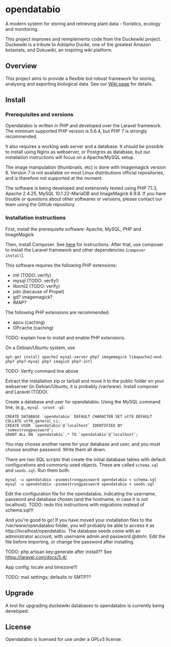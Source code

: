 # opendatabio
A modern system for storing and retrieving plant data - floristics, ecology and monitoring.

This project improves and reimplements code from the Duckewiki project. Duckewiki is a tribute to Adolpho Ducke,
one of the greatest Amazon botanists, and Dokuwiki, an inspiring wiki platform.

## Overview
This project aims to provide a flexible but robust framework for storing, analysing and exporting biological data.
See our [Wiki page](../../wiki) for details.

## Install
### Prerequisites and versions
Opendatabio is written in PHP and developed over the Laravel framework. 
The minimum supported PHP version is 5.6.4, but PHP 7 is 
strongly recommended. 

It also requires a working web server and a database. It should be possible to install using Nginx 
as webserver, or Postgres as database, but our installation instructions will focus on a Apache/MySQL
setup.

The image manipulation (thumbnails, etc) is done with Imagemagick version 6. Version 7 is not available on 
most Linux distributions official repositories, and is therefore not supported at the moment.

The software is being developed and extensively tested using PHP 7.1.3, Apache 2.4.25, 
MySQL 10.1.22-MariaDB and ImageMagick 6.9.8. If you have trouble or questions about other softwares or versions, please
contact our team using the Github repository.

### Installation instructions
First, install the prerequisite software: Apache, MySQL, PHP and ImageMagick.

Then, install Composer. See [here](https://getcomposer.org/download/) for instructions. After that, use
composer to install the Laravel framework and other dependencies (`composer install`).

This software requires the following PHP extensions:
- intl (TODO: verify)
- mysql (TODO: verify!)
- libxml2 (TODO: verify)
- pdo (because of Propel)
- gd? imagemagick?
- IMAP?

The following PHP extensions are recommended:
- apcu (caching)
- OPcache (caching)

TODO: explain how to install and enable PHP extensions.

On a Debian/Ubuntu system, use

```
apt-get install apache2 mysql-server php7 imagemagick libapache2-mod-php7 php7-mysql php7-imagick php7-intl
```

TODO: Verify command line above

Extract the installation zip or tarball and move it to the public folder on your webserver (in Debian/Ubuntu,
it is probably /var/www). Install composer and Laravel (TODO).

Create a database and user for opendatabio. Using the MySQL command line, (e.g., `mysql -uroot -p`):

```
CREATE DATABASE `opendatabio` DEFAULT CHARACTER SET utf8 DEFAULT COLLATE utf8_general_ci;
CREATE USER `opendatabio`@`localhost` IDENTIFIED BY 'somestrongpassword';
GRANT ALL ON `opendatabio`.* TO `opendatabio`@`localhost`;
```

You may choose another name for your database and user, and you must choose another password. Write them all down.

There are two SQL scripts that create the initial database tables with default configurations and commonly used
objects. These are called `schema.sql` and `seeds.sql`. Run them both:

```
mysql -u opendatabio -psomestrongpassword opendatabio < schema.sql
mysql -u opendatabio -psomestrongpassword opendatabio < seeds.sql
```

Edit the configuration file for the opendatabio, indicating the username, password and database chosen (and the hostname,
in case it is not localhost).  TODO: redo this instructions with migrations instead of schema.sql!!!

And you're good to go! If you have moved your installation files to the /var/www/opendatabio folder, you will probably
be able to access it as http://localhost/opendatabio. The database seeds come with an administrator account, with
username admin and password @dm!n. Edit the file before importing, or change the password after installing.

TODO: php artisan key:generate after install??  See https://laravel.com/docs/5.4/

App config: locale and timezone!!!

TODO: mail settings; defaults to SMTP??

## Upgrade
A tool for upgrading duckewiki databases to opendatabio is currently being developed.

## License
Opendatabio is licensed for use under a GPLv3 license.
